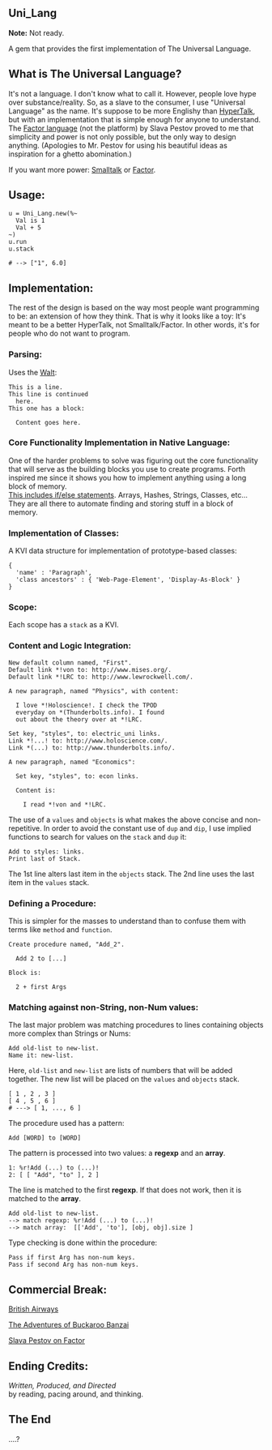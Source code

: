 
Uni\_Lang
---------

**Note:** Not ready.

A gem that provides the first implementation of The Universal Language.

What is The Universal Language?
-------------------------------

It's not a language.  I don't know what to call
it. However, people love hype over substance/reality. So, as a slave to
the consumer, I use "Universal Language" as the name.  It's suppose to be
more Englishy than [HyperTalk](http://en.wikipedia.org/wiki/HyperTalk),
but with an implementation that is simple
enough for anyone to understand. The [Factor language](http://www.factorcode.org/)
(not the platform)
by Slava Pestov proved to me that simplicity and power is not only possible,
but the only way to design anything.  (Apologies to Mr. Pestov
for using his beautiful ideas as inspiration for a ghetto abomination.)

If you want more power: 
[Smalltalk](http://www.squeak.org/) or [Factor](http://www.factorcode.org/).


Usage:
-----

    u = Uni_Lang.new(%~
      Val is 1
      Val + 5
    ~)
    u.run
    u.stack
    
    # --> ["1", 6.0]
  
Implementation:
---------------

The rest of the design is based on the way most people want programming to be:
an extension of how they think.
That is why it looks like a toy: It's meant to be a better HyperTalk, not Smalltalk/Factor.
In other words, it's for people who do not want to program.

### Parsing:

Uses the [Walt](https://github.com/da99/Walt):

    This is a line.
    This line is continued
      here.
    This one has a block:

      Content goes here.

### Core Functionality Implementation in Native Language:

One of the harder problems to solve was figuring out the core functionality
that will serve as the building blocks
you use to create programs. Forth inspired me since it shows you how
to implement anything using a long block of memory.  
[This includes if/else statements](http://keithdevens.com/weblog/archive/2005/Jan/24/Thinking-Forth).
Arrays, Hashes, Strings, Classes, etc... They are all there to automate finding 
and storing stuff in a block of memory.

### Implementation of Classes:

A KVI data structure for implementation of prototype-based classes:

    {
      'name' : 'Paragraph',
      'class ancestors' : { 'Web-Page-Element', 'Display-As-Block' }
    }

### Scope:

Each scope has a `stack` as a KVI. 

### Content and Logic Integration:

    New default column named, "First".
    Default link *!von to: http://www.mises.org/.
    Default link *!LRC to: http://www.lewrockwell.com/.
    
    A new paragraph, named "Physics", with content:

      I love *!Holoscience!. I check the TPOD
      everyday on *(Thunderbolts.info). I found
      out about the theory over at *!LRC.

    Set key, "styles", to: electric_uni links.
    Link *!...! to: http://www.holoscience.com/.
    Link *(...) to: http://www.thunderbolts.info/.

    A new paragraph, named "Economics":

      Set key, "styles", to: econ links.
      
      Content is:

        I read *!von and *!LRC.

The use of a `values` and `objects` is what makes the above concise and non-repetitive.
In order to avoid the constant use of `dup` and `dip`, I use
implied functions to search for values on the `stack` and `dup` it:

    Add to styles: links.
    Print last of Stack.

The 1st line alters last item in the `objects` stack.
The 2nd line uses the last item in the `values` stack.

### Defining a Procedure:

This is simpler for the masses to understand than to confuse them
with terms like `method` and `function`.

    Create procedure named, "Add_2".
      
      Add 2 to [...]

    Block is:

      2 + first Args

### Matching against non-String, non-Num values:

The last major problem was matching procedures to lines
containing objects more complex than Strings or Nums:

    Add old-list to new-list.
    Name it: new-list.

Here, `old-list` and `new-list` are lists of numbers
that will be added together. The new list will be placed 
on the `values` and `objects` stack.

    [ 1 , 2 , 3 ]
    [ 4 , 5 , 6 ]
    # ---> [ 1, ..., 6 ]

The procedure used has a pattern: 

    Add [WORD] to [WORD]

The pattern is processed into two values: a **regexp** and an **array**.

    1: %r!Add (...) to (...)!
    2: [ [ "Add", "to" ], 2 ]

The line is matched to the first **regexp**. If that does not work, then
it is matched to the **array**.

    Add old-list to new-list.
    --> match regexp: %r!Add (...) to (...)!
    --> match array:  [['Add', 'to'], [obj, obj].size ]

Type checking is done within the procedure:

    Pass if first Arg has non-num keys.
    Pass if second Arg has non-num keys.

Commercial Break:
-----------------

[British Airways](http://www.youtube.com/watch?v=Yxbgm9Bmkzw)

[The Adventures of Buckaroo Banzai](http://www.amazon.com/dp/B00005JKEX/?tag=miniunicom-20)

[Slava Pestov on Factor](http://www.youtube.com/watch?v=f_0QlhYlS8g)

Ending Credits:
--------------

*Written, Produced, and Directed* <br />
by reading, pacing around, and thinking.


The End
-------

....?
